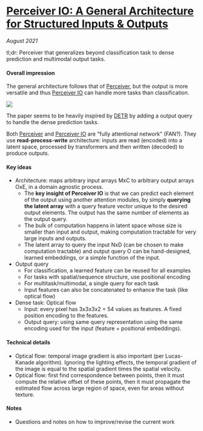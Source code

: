 # [Perceiver IO: A General Architecture for Structured Inputs & Outputs](https://arxiv.org/abs/2107.14795)

_August 2021_

tl;dr: Perceiver that generalizes beyond classification task to dense prediction and multimodal output tasks.

#### Overall impression
The general architecture follows that of [Perceiver](perceiver.md), but the output is more versatile and thus [Perceiver IO](perceiver_io.md) can handle more tasks than classification.

![](https://miro.medium.com/max/1400/0*0QENq9YFSQcaWvwy.png)

The paper seems to be heavily inspired by [DETR](detr.md) by adding a output query to handle the dense prediction tasks.

Both [Perceiver](perceiver.md) and [Perceiver IO](perceiver_io.md) are "fully attentional network" (FAN?). They use **read-process-write** architecture: inputs are read (encoded) into a latent space, processed by transformers and then written (decoded) to produce outputs. 

#### Key ideas
- Architecture: maps arbitrary input arrays MxC to arbitrary output arrays OxE, in a domain agnostic process.
	- The **key insight of Perceiver IO** is that we can predict each element of the output using another attention modules, by simply **querying the latent array** with a query feature vector unique to the desired output elements. The output has the same number of elements as the output query. 
	- The bulk of computation happens in latent space whose size is smaller than input and output, making computation tractable for very large inputs and outputs. 
	- The latent array to query the input NxD (can be chosen to make computation tractable) and output query O can be hand-designed, learned embeddings, or a simple function of the input.
- Output query
	- For classification, a learned feature can be reused for all examples
	- For tasks with spatial/sequence structure, use positional encoding
	- For multitask/multimodal, a single query for each task
	- Input features can also be concatenated to enhance the task (like optical flow)
- Dense task: Optical flow
	- Input: every pixel has 3x3x3x2 = 54 values as features. A fixed position encoding to the features. 
	- Output query: using same query representation using the same encoding used for the input (feature + positional embeddings).

#### Technical details
- Optical flow: temporal image gradient is also important (per Lucas-Kanade algorithm). Ignoring the lighting effects, the temporal gradient of the image is equal to the spatial gradient times the spatial velocity.
- Optical flow: first find correspondence between points, then it must compute the relative offset of these points, then it must propagate the estimated flow across large region of space, even for areas without texture. 

#### Notes
- Questions and notes on how to improve/revise the current work  

